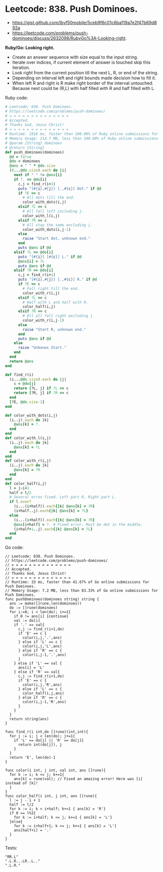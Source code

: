 # Leetcode: 838. Push Dominoes.

- https://gist.github.com/lbvf50mobile/5ceb9f6c01c6ba119a7e2f47b69d892a
- https://leetcode.com/problems/push-dominoes/discuss/2632098/RubyGo%3A-Looking-right.

**Ruby/Go: Looking right.**

- Create an answer sequence with size equal to the input string.
- Iterate over indices, if current element of answer is touched skip this iteration.
- Look right from the current position till the next L, R, or end of the string.
- Depending on interval left and right bounds made decision how to fill it.
- When left R and right is R make right border of the interval untouched. Because next could be (R,L) with half filled with R and half filled with L.


Ruby code:
```Ruby
# Leetcode: 838. Push Dominoes.
# https://leetcode.com/problems/push-dominoes/
# = = = = = = = = = = = = = =
# Accepted.
# Thanks God, Jesus Christ!
# = = = = = = = = = = = = = =
# Runtime: 1916 ms, faster than 100.00% of Ruby online submissions for Push Dominoes.
# Memory Usage: 214.7 MB, less than 100.00% of Ruby online submissions for Push Dominoes.
# @param {String} dominoes
# @return {String}
def push_dominoes(dominoes)
  @d = false
  @do = dominoes
  @ans = " " * @do.size
  (0...@do.size).each do |i|
    next if " " != @ans[i]
    if ?. == @do[i]
      c,j = find_r(i+1)
      puts "[#{i},#{j}] [.,#{c}] Dot." if @d
      if ?E == c
        # All dots till the end.
        color_with_dots(i,j)
      elsif ?L == c
        # All fall left including j.
        color_with_l(i,j)
      elsif ?R == c
        # All stay the same excluding j.
        color_with_dots(i,j-1)
      else
        raise "Start dot, unknown end."
      end
      puts @ans if @d
    elsif ?L == @do[i]
      puts "[#{i}] [#{c}] L." if @d
      @ans[i] = ?L
      puts @ans if @d
    elsif ?R == @do[i]
      c,j = find_r(i+1)
      puts "[#{i},#{j}] [.,#{c}] R." if @d
      if ?E == c
        # Fall right till the end.
        color_with_r(i,j)
      elsif ?L == c
        # Half with L and half with R. 
        color_half(i,j)
      elsif ?R == c
        # All all fall right excluding j.
        color_with_r(i,j-1)
      else
        raise "Start R, unknown end."
      end
      puts @ans if @d
    else
      raise "Unkonws Start."
    end
  end
  return @ans
end

def find_r(i)
  (i...@do.size).each do |j| 
    c = @do[j]
    return [?L, j] if ?L == c
    return [?R, j] if ?R == c
  end
  [?E, @do.size-1]
end

def color_with_dots(i,j)
  (i..j).each do |k|
    @ans[k] = ?.
  end
end
def color_with_l(i,j)
  (i..j).each do |k|
    @ans[k] = ?L
  end
end
def color_with_r(i,j)
  (i..j).each do |k|
    @ans[k] = ?R
  end
end
def color_half(i,j)
  l = j-i+1
  half = l/2
  # Several erros fixed. Left part R, Right part L.
  if l.even?
    (i...(i+half)).each{|k| @ans[k] = ?R}
    (i+half..j).each{|k| @ans[k] = ?L}
  else
    (i...(i+half)).each{|k| @ans[k] = ?R}
    @ans[i+half] = ?. # Fixed error. Must be dot in the middle.
    (i+half+1..j).each{|k| @ans[k] = ?L}
  end
end
```

Go code:
```
// Leetcode: 838. Push Dominoes.
// https://leetcode.com/problems/push-dominoes/
// = = = = = = = = = = = = = =
// Accepted.
// Thanks God, Jesus Christ!
// = = = = = = = = = = = = = =
// Runtime: 33 ms, faster than 41.67% of Go online submissions for Push Dominoes.
// Memory Usage: 7.2 MB, less than 83.33% of Go online submissions for Push Dominoes.
func pushDominoes(dominoes string) string {
  ans := make([]rune,len(dominoes))
  do := []rune(dominoes)
  for i:=0; i < len(do); i+=1{
    if 0 != ans[i] {continue}
    val := do[i]
    if '.' == val{
      c,j := find_r(i+1,do)
      if 'E' == c { 
        color(i,j,'.',ans)
      } else if 'L' == c { 
        color(i,j,'L',ans)
      } else if 'R' == c { 
        color(i,j-1,'.',ans)
      }
    } else if 'L' == val {
      ans[i] = 'L'
    } else if 'R' == val{
      c,j := find_r(i+1,do)
      if 'E' == c { 
        color(i,j,'R',ans)
      } else if 'L' == c { 
        color_half(i,j,ans)
      } else if 'R' == c { 
        color(i,j-1,'R',ans)
      }
    }
  }
  return string(ans)
}

func find_r(i int,do []rune)(int,int){
  for j := i; j < len(do); j+=1{
    if 'L' == do[j] || 'R' == do[j]{
      return int(do[j]), j
    }
  }
  return 'E', len(do)-1
}

func color(i int, j int, val int, ans []rune){
  for k := i; k <= j; k+=1{
    ans[k] = rune(val); // Fixed an amazing error! Here was [i] instead of [k]!
  }
}
func color_half(i int, j int, ans []rune){
  l := j - i + 1
  half := l/2
  for k := i; k < i+half; k+=1 { ans[k] = 'R'}
  if 0 == l%2{
    for k := i+half; k <= j; k+=1 { ans[k] = 'L'}
  }else{
    for k := i+half+1; k <= j; k+=1 { ans[k] = 'L'}
    ans[half+i] = '.'
  }
}
```

Tests:
```
"RR.L"
".L.R...LR..L.."
".L.R."
```
